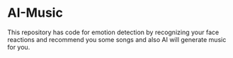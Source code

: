 # AI-Music
This repository has code for emotion detection by recognizing your face reactions and recommend you some songs and also AI will generate music for you.  
